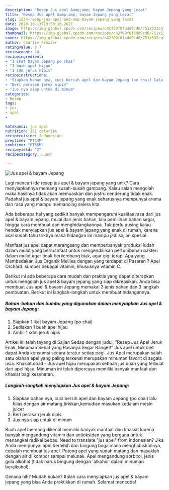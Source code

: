 ```yaml
---
description: "Resep Jus apel &amp;amp; bayam Jepang yang Lezat"
title: "Resep Jus apel &amp;amp; bayam Jepang yang Lezat"
slug: 1534-resep-jus-apel-and-amp-bayam-jepang-yang-lezat
date: 2020-10-13T19:50:16.262Z
image: https://img-global.cpcdn.com/recipes/c42f69f8fadd9cd6/751x532cq70/jus-apel-bayam-jepang-foto-resep-utama.jpg
thumbnail: https://img-global.cpcdn.com/recipes/c42f69f8fadd9cd6/751x532cq70/jus-apel-bayam-jepang-foto-resep-utama.jpg
cover: https://img-global.cpcdn.com/recipes/c42f69f8fadd9cd6/751x532cq70/jus-apel-bayam-jepang-foto-resep-utama.jpg
author: Charlie Frazier
ratingvalue: 3.7
reviewcount: 10
recipeingredient:
- "1 ikat bayam Jepang po chai"
- "1 buah apel hijau"
- "1 sdm jeruk nipis"
recipeinstructions:
- "Siapkan bahan nya, cuci bersih apel dan bayam Jepang (po chai) lalu bilas dengan air matang,tiriskan,kemudian masukan kedalam mesin juicer"
- "Beri perasan jeruk nipis"
- "Jus nya siap untuk di minum"
categories:
- Resep
tags:
- jus
- apel
- 

katakunci: jus apel  
nutrition: 151 calories
recipecuisine: Indonesian
preptime: "PT24M"
cooktime: "PT55M"
recipeyield: "2"
recipecategory: Lunch

---
```



![Jus apel &amp; bayam Jepang](https://img-global.cpcdn.com/recipes/c42f69f8fadd9cd6/751x532cq70/jus-apel-bayam-jepang-foto-resep-utama.jpg)

Lagi mencari ide resep jus apel &amp; bayam jepang yang unik? Cara menyiapkannya memang susah-susah gampang. Kalau salah mengolah maka hasilnya tidak akan memuaskan dan justru cenderung tidak enak. Padahal jus apel &amp; bayam jepang yang enak seharusnya mempunyai aroma dan rasa yang mampu memancing selera kita.

Ada beberapa hal yang sedikit banyak mempengaruhi kualitas rasa dari jus apel &amp; bayam jepang, mulai dari jenis bahan, lalu pemilihan bahan segar, hingga cara membuat dan menghidangkannya. Tak perlu pusing kalau hendak menyiapkan jus apel &amp; bayam jepang yang enak di rumah, karena asal sudah tahu triknya maka hidangan ini mampu jadi sajian spesial.

Manfaat jus apel dapat merangsang dan memperbanyak produksi ludah dalam mulut yang bermanfaat untuk mengendalikan pertumbuhan bakteri dalam mulut agar tidak berkembang biak, agar gigi terap. Apa yang Membedakan Jus Organik Melilea dengan yang terdapat di Pasaran ? Apel Orchard. sumber bebagai vitamin, khususnya vitamin C.


Berikut ini ada beberapa cara mudah dan praktis yang dapat diterapkan untuk mengolah jus apel &amp; bayam jepang yang siap dikreasikan. Anda bisa membuat Jus apel &amp; bayam Jepang memakai 3 jenis bahan dan 3 langkah pembuatan. Berikut ini langkah-langkah untuk membuat hidangannya.

<!--inarticleads1-->

##### Bahan-bahan dan bumbu yang digunakan dalam menyiapkan Jus apel &amp; bayam Jepang:

1. Siapkan 1 ikat bayam Jepang (po chai)
1. Sediakan 1 buah apel hijau
1. Ambil 1 sdm jeruk nipis


Artikel ini telah tayang di Sajian Sedap dengan judul, &#34;Resep Jus Apel Jeruk Enak, Minuman Sehat yang Rasanya Segar Banget!&#34; Jus apel untuk diet dapat Anda konsumsi secara teratur setiap pagi. Jus Apel merupakan salah satu olahan apel yang paling terkenal merupakan minuman favorit di segala usia. Khasiat.co.id - Jus apel hijau merupakan sebuah jus buah yang terbuat dari apel hijau. Minuman ini telah dipercaya memiliki banyak manfaat dan khasiat bagi kesehatan. 

<!--inarticleads2-->

##### Langkah-langkah menyiapkan Jus apel &amp; bayam Jepang:

1. Siapkan bahan nya, cuci bersih apel dan bayam Jepang (po chai) lalu bilas dengan air matang,tiriskan,kemudian masukan kedalam mesin juicer
1. Beri perasan jeruk nipis
1. Jus nya siap untuk di minum


Buah apel memang dikenal memiliki banyak manfaat dan khasiat karena banyak mengandung vitamin dan antioksidan yang berguna untuk menangkal radikal bebas. Need to translate &#34;jus apel&#34; from Indonesian? Jika Anda mempunyai apel berlebih dan bingung bagaimana menghabiskannya, cobalah membuat jus apel. Potong apel yang sudah matang dan masaklah dengan air di kompor sampai melunak. Apel mengandung sorbitol, jenis gula alkohol (tidak harus bingung dengan &#39;alkohol&#39; dalam minuman beralkohol). 

Gimana nih? Mudah bukan? Itulah cara menyiapkan jus apel &amp; bayam jepang yang bisa Anda praktikkan di rumah. Selamat mencoba!
